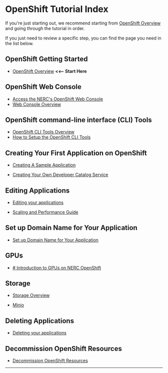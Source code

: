 # OpenShift Tutorial Index

If you're just starting out, we recommend starting from [OpenShift Overview](get-started/openshift-overview.md)
and going through the tutorial in order.

If you just need to review a specific step, you can find the page you need in
the list below.

## OpenShift Getting Started

-   [OpenShift Overview](get-started/openshift-overview.md)
    **<<-- Start Here**

## OpenShift Web Console

-   [Access the NERC's OpenShift Web Console](logging-in/access-the-openshift-web-console.md)
-   [Web Console Overview](logging-in/web-console-overview.md)

## OpenShift command-line interface (CLI) Tools

-   [OpenShift CLI Tools Overview](logging-in/the-openshift-cli.md)
-   [How to Setup the OpenShift CLI Tools](logging-in/setup-the-openshift-cli.md)

## Creating Your First Application on OpenShift

-   [Creating A Sample Application](applications/creating-a-sample-application.md)

-   [Creating Your Own Developer Catalog Service](applications/creating-your-own-developer-catalog-service.md)

## Editing Applications

-   [Editing your applications](applications/editing-applications.md)

-   [Scaling and Performance Guide](applications/scaling-and-performance-guide.md)

## Set up Domain Name for Your Application

-   [Set up Domain Name for Your Application](domain-name-system/domain-name-for-your-application.md)

## GPUs

-   [# Introduction to GPUs on NERC OpenShift](gpus/intro-to-gpus-in-nerc-ocp.md)

## Storage

-   [Storage Overview](storage/storage-overview.md)

-   [Minio](storage/minio.md)

## Deleting Applications

-   [Deleting your applications](applications/deleting-applications.md)

## Decommission OpenShift Resources

-   [Decommission OpenShift Resources](decommission/decommission-openshift-resources.md)

---

